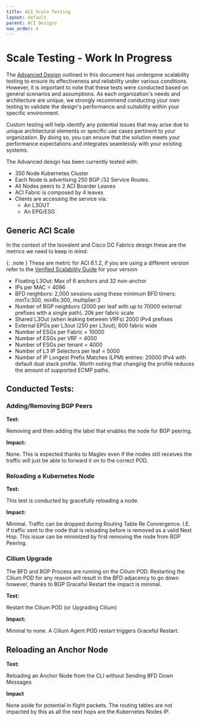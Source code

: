 ```yaml
---
title: ACI Scale Testing
layout: default
parent: ACI Designs
nav_order: 4
---
```


# Scale Testing - Work In Progress


The [Advanced Design](../../advanced_design) outlined in this document has undergone scalability testing to ensure its effectiveness and reliability under various conditions. However, it is important to note that these tests were conducted based on general scenarios and assumptions. As each organization's needs and architecture are unique, we strongly recommend conducting your own testing to validate the design's performance and suitability within your specific environment.

Custom testing will help identify any potential issues that may arise due to unique architectural elements or specific use cases pertinent to your organization. By doing so, you can ensure that the solution meets your performance expectations and integrates seamlessly with your existing systems.


The Advanced design has been currently tested with:

- 350 Node Kubernetes Cluster
- Each Node is advertising 250 BGP /32 Service Routes. 
- All Nodes peers to 2 ACI Boarder Leaves
- ACI Fabric is composed by 4 leaves
- Clients are accessing the service via: 
  - An L3OUT
  - An EPG/ESG

## Generic ACI Scale 

In the context of the Isovalent and Cisco DC Fabrics design these are the metrics we need to keep in mind:

{: .note }
These are metric for ACI 6.1.2, if you are using a different version refer to the [Verified Scalability Guide](https://www.cisco.com/c/en/us/support/cloud-systems-management/application-policy-infrastructure-controller-apic/tsd-products-support-series-home.html) for your version


- Floating L3Out: Max of 6 anchors and 32 non-anchor
- IPs per MAC = 4096
- BFD neighbors: 2,000 sessions using these minimum BFD timers: minTx:300, minRx:300, multiplier:3
- Number of BGP neighbors (2000 per leaf with up to 70000 external prefixes with a single path). 20k per fabric scale
- Shared L3Out (when leaking between VRFs) 2000 IPv4 prefixes
- External EPGs per L3out (250 per L3out), 600 fabric wide
- Number of ESGs per Fabric = 10000
- Number of ESGs per VRF = 4000
- Number of ESGs per tenant = 4000
- Number of L3 IP Selectors per leaf = 5000
- Number of IP Longest Prefix Matches (LPM) entries: 20000 IPv4 with default dual stack profile. Worth noting that changing the profile reduces the amount of supported ECMP paths.

## Conducted Tests:

### Adding/Removing BGP Peers

**Test:**

Removing and then adding the label that enables the node for BGP peering.

**Impact:**

None. This is expected thanks to Maglev even if the nodes still receives the traffic will just be able to forward it on to the correct POD.

### Reloading a Kubernetes Node

**Test:**

This test is conducted by gracefully reloading a node.

**Impact:**

Minimal. Traffic can be dropped during Routing Table Re Convergence. I.E. if traffic sent to the node that is reloading before is removed as a valid Next Hop. 
This issue can be minimized by first removing the node from BGP Peering. 

### Cilium Upgrade

The BFD and BGP Process are running on the Cilium POD. Restarting the Cilium POD for any reason will result in the BFD adjacency to go down however, thanks to BGP Graceful Restart the impact is minimal.

**Test:**

Restart the Cilium POD (or Upgrading Cilium)

**Impact:**

Minimal to none. A Cilium Agent POD restart triggers Graceful Restart.

## Reloading an Anchor Node
**Test:**

Reloading an Anchor Node from the CLI without Sending BFD Down Messages

**Impact**

None aside for potential in flight packets. 
The routing tables are not impacted by this as all the next hops are the Kubernetes Nodes IP.